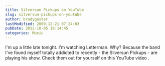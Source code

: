 ```yaml
---
title: Silversun Pickups on YouTube
slug: silversun-pickups-on-youtube
author: bradygaster
lastModified: 2009-12-21 07:24:03
pubDate: 2012-10-05 18:14:45
categories: Music
---
```


I&apos;m up a little late tonight. I&apos;m watching Letterman. Why? Because the band I&apos;ve found myself totally addicted to recently - the
<a>Silversun Pickups</a>  - are playing his show. Check them out for yourself on this
<a>YouTube video</a> .
